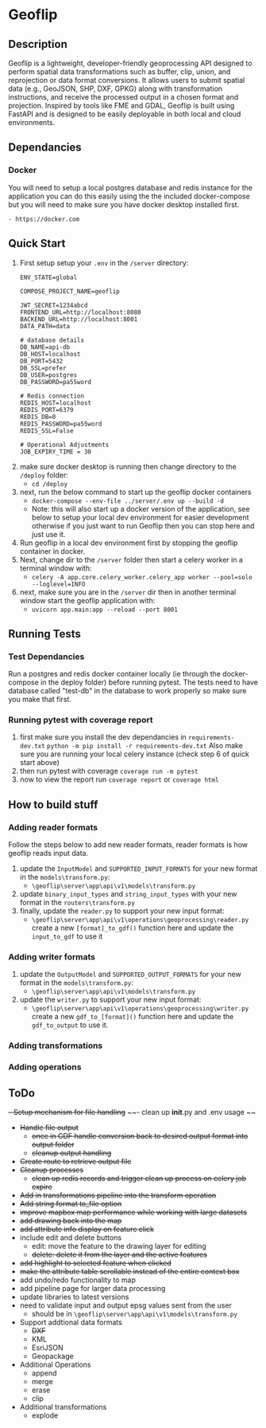 # Geoflip 

## Description

Geoflip is a lightweight, developer-friendly geoprocessing API designed to perform spatial data transformations such as buffer, clip, union, and reprojection or data format conversions. It allows users to submit spatial data (e.g., GeoJSON, SHP, DXF, GPKG) along with transformation instructions, and receive the processed output in a chosen format and projection. Inspired by tools like FME and GDAL, Geoflip is built using FastAPI and is designed to be easily deployable in both local and cloud environments.

## Dependancies

### Docker

You will need to setup a local postgres database and redis instance for the application you can do this easily using the the included docker-compose but you will need to make sure you have docker desktop installed first.

    - https://docker.com

## Quick Start

1. First setup setup your `.env` in the `/server` directory:
    ```
    ENV_STATE=global

    COMPOSE_PROJECT_NAME=geoflip

    JWT_SECRET=1234abcd
    FRONTEND_URL=http://localhost:8080
    BACKEND_URL=http://localhost:8001
    DATA_PATH=data

    # database details 
    DB_NAME=api-db
    DB_HOST=localhost
    DB_PORT=5432 
    DB_SSL=prefer 
    DB_USER=postgres
    DB_PASSWORD=pa55word

    # Redis connection
    REDIS_HOST=localhost
    REDIS_PORT=6379
    REDIS_DB=0
    REDIS_PASSWORD=pa55word
    REDIS_SSL=False

    # Operational Adjustments
    JOB_EXPIRY_TIME = 30
    ```
3. make sure docker desktop is running then change directory to the `/deploy` folder:
    - `cd /deploy`
4. next,  run the below command to start up the geoflip docker containers
    - `docker-compose --env-file ../server/.env up --build -d`
    - Note: this will also start up a docker version of the application, see below to setup your local dev environment for easier development otherwise if you just want to run Geoflip then you can stop here and just use it.
5. Run geoflip in a local dev environment first by stopping the geoflip container in docker.
6. Next, change dir to the `/server` folder then start a celery worker in a terminal window with:
    - `celery -A app.core.celery_worker.celery_app worker --pool=solo --loglevel=INFO`
7. next, make sure you are in the `/server` dir then in another terminal window start the geoflip application with:
    - `uvicorn app.main:app --reload --port 8001`

## Running Tests

### Test Dependancies

Run a postgres and redis docker container locally (ie through the docker-compose in the deploy folder) before running pytest. The tests need to have database called "test-db" in the database to work properly so make sure you make that first.

### Running pytest with coverage report

1. first make sure you install the dev dependancies in `requirements-dev.txt`
    `python -m pip install -r requirements-dev.txt`
   Also make sure you are running your local celery instance (check step 6 of quick start above)
2. then run pytest with coverage
    `coverage run -m pytest`
3. now to view the report run
    `coverage report` or `coverage html`

## How to build stuff

### Adding reader formats

Follow the steps below to add new reader formats, reader formats is how geoflip reads input data.

1. update the `InputModel` and `SUPPORTED_INPUT_FORMATS` for your new format in the `models\transform.py`:
    - `\geoflip\server\app\api\v1\models\transform.py`
2. update `binary_input_types` and `string_input_types` with your new format in the `routers\transform.py`
3. finally, update the `reader.py` to support your new input format:
    - `\geoflip\server\app\api\v1\operations\geoprocessing\reader.py`
   create a new `[format]_to_gdf()` function here and update the `input_to_gdf` to use it

### Adding writer formats

1. update the `OutputModel` and `SUPPORTED_OUTPUT_FORMATS` for your new format in the `models\transform.py`:
    - `\geoflip\server\app\api\v1\models\transform.py` 
2. update the `writer.py` to support your new input format:
    - `\geoflip\server\app\api\v1\operations\geoprocessing\writer.py`
   create a new `gdf_to_[format]()` function here and update the `gdf_to_output` to use it.

### Adding transformations

### Adding operations

## ToDo

~~- Setup mechanism for file handling~~
~~- clean up __init__.py  and .env usage ~~
- ~~Handle file output~~
    - ~~once in GDF handle conversion back to desired output format into output folder~~
    - ~~cleanup output handling~~
- ~~Create route to retrieve output file~~
- ~~Cleanup processes~~
    - ~~clean up redis records and trigger clean up process on celery job expire~~
- ~~Add in transformations pipeline into the transform operation~~
- ~~Add string  format to_file option~~
- ~~improve mapbox map performance while working with large datasets~~
- ~~add drawing back into the map~~
- ~~add attribute info display on feature click~~
- include edit and delete buttons
    - edit: move the feature to the drawing layer for editing
    - ~~delete: delete it from the layer and the active features~~
- ~~add highlight to selected feature when clicked~~
- ~~make the attribute table scrollable instead of the entire context box~~
- add undo/redo functionality to map
- add pipeline page for larger data processing
- update libraries to latest versions
- need to validate input and output epsg values sent from the user
    - should be in `\geoflip\server\app\api\v1\models\transform.py`
- Support addtional data formats
    - ~~DXF~~
    - KML
    - EsriJSON
    - Geopackage
- Additional Operations
    - append
    - merge
    - erase
    - clip
- Additional transformations
    - explode